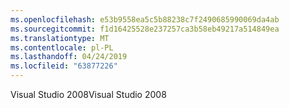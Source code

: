 ```yaml
---
ms.openlocfilehash: e53b9558ea5c5b88238c7f2490685990069da4ab
ms.sourcegitcommit: f1d16425528e237257ca3b58eb49217a514849ea
ms.translationtype: MT
ms.contentlocale: pl-PL
ms.lasthandoff: 04/24/2019
ms.locfileid: "63877226"
---
```

<span data-ttu-id="50734-101">Visual Studio 2008</span><span class="sxs-lookup"><span data-stu-id="50734-101">Visual Studio 2008</span></span>